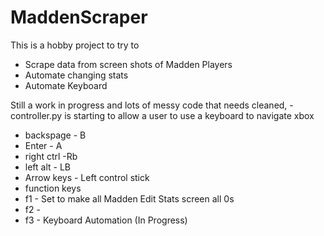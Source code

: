 # MaddenScraper

This is a hobby project to try to 
- Scrape data from screen shots of Madden Players
- Automate changing stats
- Automate Keyboard 

Still a work in progress and lots of messy code that needs cleaned, 
-controller.py is starting to allow a user to use a keyboard to navigate xbox
  - backspage - B
  - Enter - A
  - right ctrl -Rb
  - left alt - LB
  - Arrow keys - Left control stick
  - function keys 
  -   f1 - Set to make all Madden Edit Stats screen all 0s
  -   f2 - 
  -   f3 - Keyboard Automation (In Progress)
